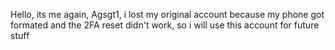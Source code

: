 Hello, its me again, Agsgt1, i lost my original account because my phone got formated and the 2FA reset didn't work, so i will use this account for future stuff

<!---
Agsgt2/Agsgt2 is a ✨ special ✨ repository because its `README.md` (this file) appears on your GitHub profile.
You can click the Preview link to take a look at your changes.
--->
